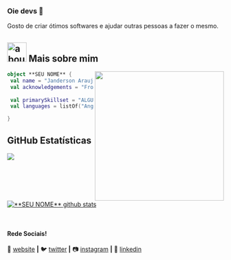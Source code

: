 ### Oie devs 👋

Gosto de criar ótimos softwares e ajudar outras pessoas a fazer o mesmo.

## <img width="45" alt="about" src="https://raw.github.com/elizarov/elizarov/master/about.png"> Mais sobre mim

<img align="right" width="300" src="https://i2.wp.com/allhtaccess.info/wp-content/uploads/2018/03/programming.gif?fit=1281%2C716&ssl=1" />

```kotlin
object **SEU NOME** {
 val name = "Janderson Araujo de Brito"
 val acknowledgements = "Frontend Developer, Game Developer"
 
 val primarySkillset = "ALGUMAS HABILIDADES"
 val languages = listOf("Angular", "TypeScript", "JavaScript", "Unity 3D", "React", "PHP", "Laravel") 

}
```

## **GitHub Estatísticas**

<a href="https://github.com/jandersonbrito">
  <img align="center" src="https://github-readme-stats.vercel.app/api/top-langs/?username=jandersonbrito&theme=dracula&hide_langs_below=1" />
</a>

<a href="https://github.com/Gurupreet">
 <img align="center" src="https://github-readme-stats.vercel.app/api?username=jandersonbrito&show_icons=true&theme=dracula&line_height=27" alt="**SEU NOME** github stats"/>
</a>

[website]: https://www.gamejanderson.com.br/
[twitter]: https://twitter.com/jand_brito
[instagram]: https://www.instagram.com/jand.brito
[linkedin]: https://www.linkedin.com/in/janderson-araujo-62893849/
<br>

#### Rede Sociais!

🏡 [website][website] **|** 
🐦 [twitter][twitter] **|** 
📷 [instagram][instagram] **|** 
👔 [linkedin][linkedin]
